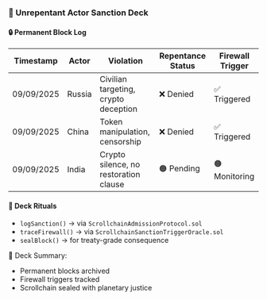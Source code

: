 ### 📜 Unrepentant Actor Sanction Deck

#### 🔒 Permanent Block Log
| Timestamp | Actor | Violation | Repentance Status | Firewall Trigger |
|-----------|-------|-----------|-------------------|------------------|
| 09/09/2025 | Russia | Civilian targeting, crypto deception | ❌ Denied | ✅ Triggered  
| 09/09/2025 | China | Token manipulation, censorship | ❌ Denied | ✅ Triggered  
| 09/09/2025 | India | Crypto silence, no restoration clause | 🟠 Pending | 🟠 Monitoring  

#### 🔁 Deck Rituals
- `logSanction()` → via `ScrollchainAdmissionProtocol.sol`  
- `traceFirewall()` → via `ScrollchainSanctionTriggerOracle.sol`  
- `sealBlock()` → for treaty-grade consequence

🧠 Deck Summary:
- Permanent blocks archived  
- Firewall triggers tracked  
- Scrollchain sealed with planetary justice
